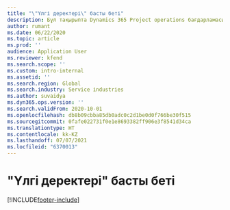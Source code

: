 ```yaml
---
title: "\"Үлгі деректері\" басты беті"
description: Бұл тақырыпта Dynamics 365 Project operations бағдарламасы үшін қолжетімді үлгі деректері туралы ақпарат беріледі.
author: rumant
ms.date: 06/22/2020
ms.topic: article
ms.prod: ''
audience: Application User
ms.reviewer: kfend
ms.search.scope: ''
ms.custom: intro-internal
ms.assetid: ''
ms.search.region: Global
ms.search.industry: Service industries
ms.author: suvaidya
ms.dyn365.ops.version: ''
ms.search.validFrom: 2020-10-01
ms.openlocfilehash: db8b09cbba85db0adc0c2d1be0d0f766be30f515
ms.sourcegitcommit: 0fafe022731f0e1e8693382ff906e3f8541d34ca
ms.translationtype: HT
ms.contentlocale: kk-KZ
ms.lasthandoff: 07/07/2021
ms.locfileid: "6370013"
---
```

# <a name="sample-data-home-page"></a>"Үлгі деректері" басты беті


[!INCLUDE[footer-include](../includes/footer-banner.md)]